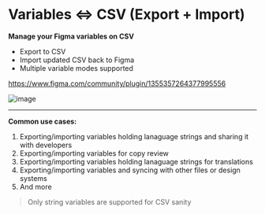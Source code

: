 # Variables ⇔ CSV (Export + Import)
**Manage your Figma variables on CSV** 
- Export to CSV
- Import updated CSV back to Figma
- Multiple variable modes supported

https://www.figma.com/community/plugin/1355357264377995556

![image](https://github.com/vivek-nexus/variables-csv-figma-plugin/assets/26523871/d42ee075-da17-464f-a200-b3ea018381d0)

---

**Common use cases:**
1. Exporting/importing variables holding lanaguage strings and sharing it with developers
2. Exporting/importing variables for copy review
3. Exporting/importing variables holding lanaguage strings for translations
4. Exporting/importing variables and syncing with other files or design systems
5. And more


> Only string variables are supported for CSV sanity

